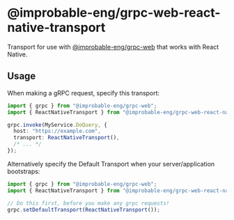 # @improbable-eng/grpc-web-react-native-transport

Transport for use with [@improbable-eng/grpc-web](https://github.com/zhlicen/grpc-web)
that works with React Native.

## Usage

When making a gRPC request, specify this transport:

```typescript
import { grpc } from "@improbable-eng/grpc-web";
import { ReactNativeTransport } from "@improbable-eng/grpc-web-react-native-transport";

grpc.invoke(MyService.DoQuery, {
  host: "https://example.com",
  transport: ReactNativeTransport(),
  /* ... */
});
```

Alternatively specify the Default Transport when your server/application bootstraps:

```typescript
import { grpc } from "@improbable-eng/grpc-web";
import { ReactNativeTransport } from "@improbable-eng/grpc-web-react-native-transport";

// Do this first, before you make any grpc requests!
grpc.setDefaultTransport(ReactNativeTransport());
```
